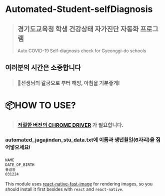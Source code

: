# Automated-Student-selfDiagnosis
 >## 경기도교육청 학생 건강상태 자가진단 자동화 프로그램
 >Auto COVID-19 Self-diagnosis check for Gyeonggi-do schools
## 여러분의 시간은 소중합니다
>### 👋선생님의 갈굼으로 부터 해방, 아침을 기분좋게!


# 📦HOW TO USE?
>### [적절한 버전의 CHROME DRIVER](https://chromedriver.chromium.org/downloads) 가 필요합니다.

### automated_jagajindan_stu_data.txt에 이름과 생년월일(6자리)을 집어넣으세요!
###
```bash
NAME
DATE_OF_BIRTH
홍길동
031224
```

This module uses [react-native-fast-image](https://github.com/DylanVann/react-native-fast-image) for rendering images, so you should install it first besides with `react` and `react-native`.
